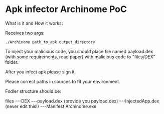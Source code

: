 # Apk infector Archinome PoC

What is it and How it works:

Receives two args:
```
./Archinome path_to_apk output_directory
```

To inject your malicious code, you should place file named payload.dex (with some requirements, read paper) with malicious code to "files/DEX" folder.

After you infect apk please sign it.

Please correct paths in sources to fit your environment. 

Fodler structure should be:

files
    ---DEX
        ---payload.dex (provide you payload.dex)
        ---InjectedApp.dex (never edit this!)
    ---Manifest
Archinome.exe
